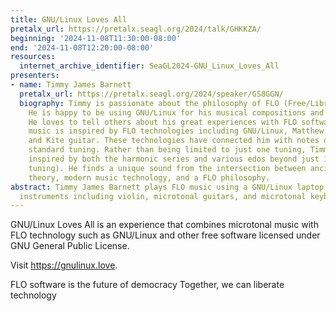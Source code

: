 ```yaml
---
title: GNU/Linux Loves All
pretalx_url: https://pretalx.seagl.org/2024/talk/GHKKZA/
beginning: '2024-11-08T11:30:00-08:00'
end: '2024-11-08T12:20:00-08:00'
resources:
  internet_archive_identifier: SeaGL2024-GNU_Linux_Loves_All
presenters:
- name: Timmy James Barnett
  pretalx_url: https://pretalx.seagl.org/2024/speaker/GS8GGN/
  biography: Timmy is passionate about the philosophy of FLO (Free/Libre/Open) software.
    He is happy to be using GNU/Linux for his musical compositions and performances.
    He loves to tell others about his great experiences with FLO software. Timmy's
    music is inspired by FLO technologies including GNU/Linux, Matthew Autry's skip-fretting,
    and Kite guitar. These technologies have connected him with notes outside of modern
    standard tuning. Rather than being limited to just one tuning, Timmy's music is
    inspired by both the harmonic series and various edos beyond just 12edo (standard
    tuning). He finds a unique sound from the intersection between ancient tuning
    theory, modern music technology, and a FLO philosophy.
abstract: Timmy James Barnett plays FLO music using a GNU/Linux laptop. He plays various
  instruments including violin, microtonal guitars, and microtonal keyboards.
---
```


GNU/Linux Loves All is an experience that combines microtonal music with FLO technology such as GNU/Linux and other free software licensed under GNU General Public License.

Visit <https://gnulinux.love>.

FLO software is the future of democracy
Together, we can liberate technology
